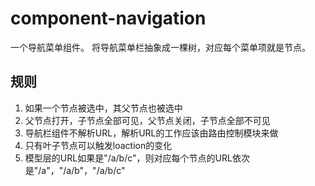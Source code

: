 # component-navigation
一个导航菜单组件。
将导航菜单栏抽象成一棵树，对应每个菜单项就是节点。

## 规则
1. 如果一个节点被选中，其父节点也被选中
2. 父节点打开，子节点全部可见，父节点关闭，子节点全部不可见
3. 导航栏组件不解析URL，解析URL的工作应该由路由控制模块来做
4. 只有叶子节点可以触发loaction的变化
5. 模型层的URL如果是"/a/b/c"，则对应每个节点的URL依次是"/a"，"/a/b"，"/a/b/c"
